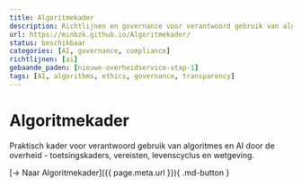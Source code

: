 ```yaml
---
title: Algoritmekader
description: Richtlijnen en governance voor verantwoord gebruik van algoritmes en AI
url: https://minbzk.github.io/Algoritmekader/
status: beschikbaar
categories: [AI, governance, compliance]
richtlijnen: [ai]
gebaande_paden: [nieuwe-overheidservice-stap-1]
tags: [AI, algorithms, ethics, governance, transparency]
---
```


# Algoritmekader

Praktisch kader voor verantwoord gebruik van algoritmes en AI door de overheid - toetsingskaders, vereisten, levenscyclus en wetgeving.

[→ Naar Algoritmekader]({{ page.meta.url }}){ .md-button }
